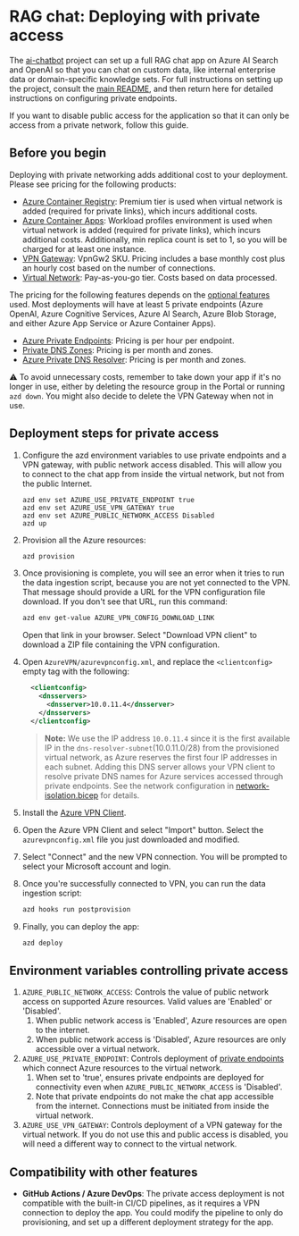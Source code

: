 <!--
---
name: RAG chat with private endpoints
description: Configure access to a chat app so that it's only accessible from private endpoints.
languages:
- python
- typescript
- bicep
- azdeveloper
products:
- azure-openai
- azure-cognitive-search
- azure-app-service
- azure
page_type: sample
urlFragment: ai-chatbot-private-access
---
-->

# RAG chat: Deploying with private access

The [ai-chatbot](/) project can set up a full RAG chat app on Azure AI Search and OpenAI so that you can chat on custom data, like internal enterprise data or domain-specific knowledge sets. For full instructions on setting up the project, consult the [main README](/README.md), and then return here for detailed instructions on configuring private endpoints.

If you want to disable public access for the application so that it can only be access from a private network, follow this guide.

## Before you begin

Deploying with private networking adds additional cost to your deployment. Please see pricing for the following products:

* [Azure Container Registry](https://azure.microsoft.com/pricing/details/container-registry/): Premium tier is used when virtual network is added (required for private links), which incurs additional costs.
* [Azure Container Apps](https://azure.microsoft.com/pricing/details/container-apps/): Workload profiles environment is used when virtual network is added (required for private links), which incurs additional costs. Additionally, min replica count is set to 1, so you will be charged for at least one instance.
* [VPN Gateway](https://azure.microsoft.com/pricing/details/vpn-gateway/): VpnGw2 SKU. Pricing includes a base monthly cost plus an hourly cost based on the number of connections.
* [Virtual Network](https://azure.microsoft.com/pricing/details/virtual-network/): Pay-as-you-go tier. Costs based on data processed.

The pricing for the following features depends on the [optional features](./deploy_features.md) used. Most deployments will have at least 5 private endpoints (Azure OpenAI, Azure Cognitive Services, Azure AI Search, Azure Blob Storage, and either Azure App Service or Azure Container Apps).

* [Azure Private Endpoints](https://azure.microsoft.com/pricing/details/private-link/): Pricing is per hour per endpoint.
* [Private DNS Zones](https://azure.microsoft.com/pricing/details/dns/): Pricing is per month and zones.
* [Azure Private DNS Resolver](https://azure.microsoft.com/pricing/details/dns/): Pricing is per month and zones.

⚠️ To avoid unnecessary costs, remember to take down your app if it's no longer in use,
either by deleting the resource group in the Portal or running `azd down`.
You might also decide to delete the VPN Gateway when not in use.

## Deployment steps for private access

1. Configure the azd environment variables to use private endpoints and a VPN gateway, with public network access disabled. This will allow you to connect to the chat app from inside the virtual network, but not from the public Internet.

    ```shell
    azd env set AZURE_USE_PRIVATE_ENDPOINT true
    azd env set AZURE_USE_VPN_GATEWAY true
    azd env set AZURE_PUBLIC_NETWORK_ACCESS Disabled
    azd up
    ```

2. Provision all the Azure resources:

    ```bash
    azd provision
    ```

3. Once provisioning is complete, you will see an error when it tries to run the data ingestion script, because you are not yet connected to the VPN. That message should provide a URL for the VPN configuration file download. If you don't see that URL, run this command:

    ```bash
    azd env get-value AZURE_VPN_CONFIG_DOWNLOAD_LINK
    ```

    Open that link in your browser. Select "Download VPN client" to download a ZIP file containing the VPN configuration.

4. Open `AzureVPN/azurevpnconfig.xml`, and replace the `<clientconfig>` empty tag with the following:

    ```xml
      <clientconfig>
        <dnsservers>
          <dnsserver>10.0.11.4</dnsserver>
        </dnsservers>
      </clientconfig>
    ```

    > **Note:** We use the IP address `10.0.11.4` since it is the first available IP in the `dns-resolver-subnet`(10.0.11.0/28) from the provisioned virtual network, as Azure reserves the first four IP addresses in each subnet. Adding this DNS server allows your VPN client to resolve private DNS names for Azure services accessed through private endpoints. See the network configuration in [network-isolation.bicep](../infra/network-isolation.bicep) for details.

5. Install the [Azure VPN Client](https://learn.microsoft.com/azure/vpn-gateway/azure-vpn-client-versions).

6. Open the Azure VPN Client and select "Import" button. Select the `azurevpnconfig.xml` file you just downloaded and modified.

7. Select "Connect" and the new VPN connection. You will be prompted to select your Microsoft account and login.

8. Once you're successfully connected to VPN, you can run the data ingestion script:

    ```bash
    azd hooks run postprovision
    ```

9. Finally, you can deploy the app:

    ```bash
    azd deploy
    ```

## Environment variables controlling private access

1. `AZURE_PUBLIC_NETWORK_ACCESS`: Controls the value of public network access on supported Azure resources. Valid values are 'Enabled' or 'Disabled'.
    1. When public network access is 'Enabled', Azure resources are open to the internet.
    1. When public network access is 'Disabled', Azure resources are only accessible over a virtual network.
1. `AZURE_USE_PRIVATE_ENDPOINT`: Controls deployment of [private endpoints](https://learn.microsoft.com/azure/private-link/private-endpoint-overview) which connect Azure resources to the virtual network.
    1. When set to 'true', ensures private endpoints are deployed for connectivity even when `AZURE_PUBLIC_NETWORK_ACCESS` is 'Disabled'.
    1. Note that private endpoints do not make the chat app accessible from the internet. Connections must be initiated from inside the virtual network.
1. `AZURE_USE_VPN_GATEWAY`: Controls deployment of a VPN gateway for the virtual network. If you do not use this and public access is disabled, you will need a different way to connect to the virtual network.

## Compatibility with other features

* **GitHub Actions / Azure DevOps**: The private access deployment is not compatible with the built-in CI/CD pipelines, as it requires a VPN connection to deploy the app. You could modify the pipeline to only do provisioning, and set up a different deployment strategy for the app.
